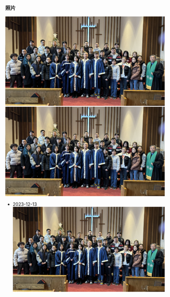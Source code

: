 ### 照片


![周一堂洗礼](/images/m/WechatIMG483.jpg)
![周一堂洗礼](/images/m/WechatIMG483.jpg)
* 2023-12-13
![周一堂洗礼](/images/m/WechatIMG483.jpg)

